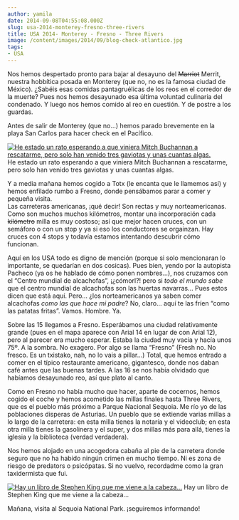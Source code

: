 ```yaml
---
author: yamila
date: 2014-09-08T04:55:08.000Z
slug: usa-2014-monterey-fresno-three-rivers
title: USA 2014- Monterey - Fresno - Three Rivers
image: /content/images/2014/09/blog-check-atlantico.jpg
tags:
- USA
---
```



Nos hemos despertado pronto para bajar al desayuno del <del>Marriot</del> Merrit, nuestra hobbítica posada en Monterey (que no, no es la famosa ciudad de México). ¿Sabéis esas comidas pantagruélicas de los reos en el corredor de la muerte? Pues nos hemos desayunado esa última voluntad culinaria del condenado. Y luego nos hemos comido al reo en cuestión. Y de postre a los guardas.

Antes de salir de Monterey (que no…) hemos parado brevemente en la playa San Carlos para hacer check en el Pacífico.

[![He estado un rato esperando a que viniera Mitch Buchannan a rescatarme, pero solo han venido tres gaviotas y unas cuantas algas.](/content/images/2014/09/blog-check-atlantico.jpg#small)](/content/images/2014/09/blog-check-atlantico.jpg#full)
He estado un rato esperando a que viniera Mitch Buchannan a rescatarme, pero solo han venido tres gaviotas y unas cuantas algas.

Y a media mañana hemos cogido a Totx (le encanta que le llamemos así) y hemos enfilado rumbo a Fresno, donde pensábamos parar a comer y pequeña visita.  
 Las carreteras americanas, ¡qué decir! Son rectas y muy norteamericanas. Como son muchos muchos kilómetros, montar una incorporación cada <del>kilómetro</del> milla es muy costoso; así que mejor hacen cruces, con un semáforo o con un stop y ya si eso los conductores se orgainzan. Hay cruces con 4 stops y todavía estamos intentando descubrir cómo funcionan.

Aquí en los USA todo es digno de mención (porque si solo mencionaran lo importante, se quedarían en dos cosicas). Pues bien, yendo por la autopista Pacheco (ya os he hablado de cómo ponen nombres…), nos cruzamos con el “Centro mundial de alcachofas”, ¡¿cómorl?! pero si *todo el mundo sabe* que el centro mundial de alcachofas son las huertas navarras… Pues estos dicen que está aquí. Pero… ¿los norteamericanos ya saben comer alcachofas *como las que hace mi padre*? No, claro… aquí te las fríen “como las patatas fritas”. Vamos. Hombre. Ya.

Sobre las 15 llegamos a Fresno. Esperábamos una ciudad relativamente grande (pues en el mapa aparece con Arial 14 en lugar de con Arial 12), pero al parecer era mucho esperar. Estaba la ciudad muy vacía y hacía unos 75º. A la sombra. No exagero. Por algo se llama “Fresno” (Fresh no. No fresco. Es un txistako, nah, no lo vais a pillar…) Total, que hemos entrado a comer en el típico restaurante americano, gigantesco, donde nos daban café antes que las buenas tardes. A las 16 se nos había olvidado que habíamos desayunado reo, así que plato al canto.

Como en Fresno no había mucho que hacer, aparte de cocernos, hemos cogido el coche y hemos acometido las millas finales hasta Three Rivers, que es el pueblo más próximo a Parque Nacional Sequoia. Me río yo de las poblaciones disperas de Asturias. Un pueblo que se extiende varias millas a lo largo de la carretera: en esta milla tienes la notaría y el videoclub; en esta otra milla tienes la gasolinera y el super, y dos millas más para allá, tienes la iglesia y la biblioteca (verdad verdadera).

Nos hemos alojado en una acogedora cabaña al pie de la carretera donde seguro que no ha habido ningún crimen en mucho tiempo. Ni es zona de riesgo de predators o psicópatas. Si no vuelvo, recordadme como la gran taxidermista que fui.

[![Hay un libro de Stephen King que me viene a la cabeza...](/content/images/2014/09/blog-cabin.jpg#small)](/content/images/2014/09/blog-cabin.jpg#full)
Hay un libro de Stephen King que me viene a la cabeza…

Mañana, visita al Sequoia National Park. ¡seguiremos informando!


